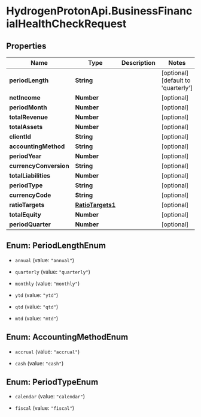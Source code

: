 # HydrogenProtonApi.BusinessFinancialHealthCheckRequest

## Properties
Name | Type | Description | Notes
------------ | ------------- | ------------- | -------------
**periodLength** | **String** |  | [optional] [default to 'quarterly']
**netIncome** | **Number** |  | [optional] 
**periodMonth** | **Number** |  | [optional] 
**totalRevenue** | **Number** |  | [optional] 
**totalAssets** | **Number** |  | [optional] 
**clientId** | **String** |  | [optional] 
**accountingMethod** | **String** |  | [optional] 
**periodYear** | **Number** |  | [optional] 
**currencyConversion** | **String** |  | [optional] 
**totalLiabilities** | **Number** |  | [optional] 
**periodType** | **String** |  | [optional] 
**currencyCode** | **String** |  | [optional] 
**ratioTargets** | [**RatioTargets1**](RatioTargets1.md) |  | [optional] 
**totalEquity** | **Number** |  | [optional] 
**periodQuarter** | **Number** |  | [optional] 


<a name="PeriodLengthEnum"></a>
## Enum: PeriodLengthEnum


* `annual` (value: `"annual"`)

* `quarterly` (value: `"quarterly"`)

* `monthly` (value: `"monthly"`)

* `ytd` (value: `"ytd"`)

* `qtd` (value: `"qtd"`)

* `mtd` (value: `"mtd"`)




<a name="AccountingMethodEnum"></a>
## Enum: AccountingMethodEnum


* `accrual` (value: `"accrual"`)

* `cash` (value: `"cash"`)




<a name="PeriodTypeEnum"></a>
## Enum: PeriodTypeEnum


* `calendar` (value: `"calendar"`)

* `fiscal` (value: `"fiscal"`)




